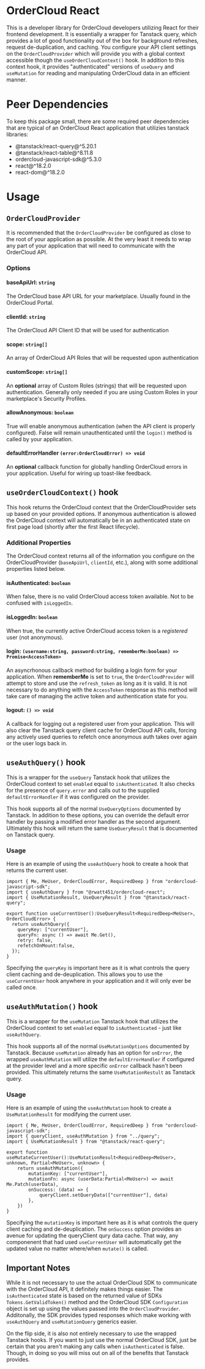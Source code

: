 # OrderCloud React
This is a developer library for OrderCloud developers utilizing React for their frontend development. It is essentially a wrapper for Tanstack query, which provides a lot of good functionality out of the box for background refreshes, request de-duplication, and caching. You configure your API client settings on the `OrderCloudProvider` which will provide you with a global context accessible though the `useOrderCloudContext()` hook. In addition to this context hook, it provides "authenticated" versions of `useQuery` and `useMutation` for reading and manipulating OrderCloud data in an efficient manner.

# Peer Dependencies
To keep this package small, there are some required peer dependencies that are typical of an OrderCloud React application that utilizies tanstack libraries:

- @tanstack/react-query@^5.20.1
- @tanstack/react-table@^8.11.8
- ordercloud-javascript-sdk@^5.3.0
- react@^18.2.0
- react-dom@^18.2.0

# Usage

## `OrderCloudProvider`
It is recommended that the `OrderCloudProvider` be configured as close to the root of your application as possible. At the very least it needs to wrap any part of your application that will need to communicate with the OrderCloud API.

### Options

#### **baseApiUrl**: `string`
The OrderCloud base API URL for your marketplace. Usually found in the OrderCloud Portal.

#### **clientId**: `string`
The OrderCloud API Client ID that will be used for authentication

#### **scope**: `string[]`
An array of OrderCloud API Roles that will be requested upon authentication

#### **customScope**: `string[]`
An **optional** array of Custom Roles (strings) that will be requested upon authentication. Generally only needed if you are using Custom Roles in your marketplace's Security Profiles.

#### **allowAnonymous**: `boolean`
True will enable anonymous authentication (when the API client is properly configured). False will remain unauthenticated until the `login()` method is called by your application.

#### **defaultErrorHandler** `(error:OrderCloudError) => void`
An **optional** callback function for globally handling OrderCloud errors in your application. Useful for wiring up toast-like feedback.

## `useOrderCloudContext()` hook
This hook returns the OrderCloud context that the OrderCloudProvider sets up based on your provided options. If anonymous authentication is allowed the OrderCloud context will automatically be in an authenticated state on first page load (shortly after the first React lifecycle).

### Additional Properties
The OrderCloud context returns all of the information you configure on the OrderCloudProvider (`baseApiUrl`, `clientId`, etc.), along with some additional properties listed below.

#### **isAuthenticated**: `boolean`
When false, there is no valid OrderCloud access token available. Not to be confused with `isLoggedIn`.

#### **isLoggedIn**: `boolean`
When true, the currently active OrderCloud access token is a _registered_ user (not anonymous).

#### **login**: `(username:string, password:string, rememberMe:boolean) => Promise<AccessToken>`
An asyncrhonous callback method for building a login form for your application. When **rememberMe** is set to `true`, the `OrderCloudProvider` will attempt to store and use the `refresh_token` as long as it is valid. It is not necessary to do anything with the `AccessToken` response as this method will take care of managing the active token and authentication state for you.

#### **logout**: `() => void`
A callback for logging out a registered user from your application. This will also clear the Tanstack query client cache for OrderCloud API calls, forcing any actively used queries to refetch once anonymous auth takes over again or the user logs back in.

## `useAuthQuery()` hook
This is a wrapper for the `useQuery` Tanstack hook that utilizes the OrderCloud context to set `enabled` equal to `isAuthenticated`. It also checks for the presence of `query.error` and calls out to the supplied `defaultErrorHandler` if it was configured on the provider.

This hook supports all of the normal `UseQueryOptions` documented by Tanstack. In addition to these options, you can override the default error handler by passing a modified error handler as the second argument. Ultimately this hook will return the same `UseQueryResult` that is documented on Tanstack query.

### Usage
Here is an example of using the `useAuthQuery` hook to create a hook that returns the current user. 
```tsx
import { Me, MeUser, OrderCloudError, RequiredDeep } from "ordercloud-javascript-sdk";
import { useAuthQuery } from "@rwatt451/ordercloud-react";
import { UseMutationResult, UseQueryResult } from "@tanstack/react-query";

export function useCurrentUser():UseQueryResult<RequiredDeep<MeUser>, OrderCloudError> {
  return useAuthQuery({
    queryKey: ["currentUser"],
    queryFn: async () => await Me.Get(),
    retry: false,
    refetchOnMount:false,
  });
}
```
Specifying the `queryKey` is important here as it is what controls the query client caching and de-deuplication. This allows you to use the `useCurrentUser` hook anywhere in your application and it will only ever be called once.

## `useAuthMutation()` hook
This is a wrapper for the `useMutation` Tanstack hook that utilizes the OrderCloud context to set `enabled` equal to `isAuthenticated` - just like `useAuthQuery`.

This hook supports all of the normal `UseMutationOptions` documented by Tanstack. Because `useMutation` already has an option for `onError`, the wrapped `useAuthMutation` will utilize the `defaultErrorHandler` if configured at the provider level and a more specific `onError` callback hasn't been provided. This ultimately returns the same `UseMutationRestult` as Tanstack query.

### Usage
Here is an example of using the `useAuthMutation` hook to create a `UseMutationResult` for modifying the current user. 
```tsx
import { Me, MeUser, OrderCloudError, RequiredDeep } from "ordercloud-javascript-sdk";
import { queryClient, useAuthMutation } from "../query";
import { UseMutationResult } from "@tanstack/react-query";

export function useMutateCurrentUser():UseMutationResult<RequiredDeep<MeUser>, unknown, Partial<MeUser>, unknown> {
    return useAuthMutation({
        mutationKey: ["currentUser"],
        mutationFn: async (userData:Partial<MeUser>) => await Me.Patch(userData),
        onSuccess: (data) => {
            queryClient.setQueryData(["currentUser"], data)
        },
    })
}
```
Specifying the `mutationKey` is important here as it is what controls the query client caching and de-deuplication. The `onSuccess` option provides an avenue for updating the queryClient qury data cache. That way, any componenent that had used `useCurrentUser` will automatically get the updated value no matter where/when `mutate()` is called.

## Important Notes
While it is not necessary to use the actual OrderCloud SDK to communicate with the OrderCloud API, it definitely makes things easier. The `isAuthenticated` state is based on the returned value of SDKs `Tokens.GetValidToken()` method and the OrderCloud SDK `Configuration` object is set up using the values passed into the `OrderCloudProvider`. Additonally, the SDK provides typed responses which make working with `useAuthQuery` and `useMutationQuery` generics easier.

On the flip side, it is also not entirely necessary to use the wrapped Tanstack hooks. If you want to just use the normal OrderCloud SDK, just be certain that you aren't making any calls when `isAuthenticated` is false. Though, in doing so you will miss out on all of the benefits that Tanstack provides.